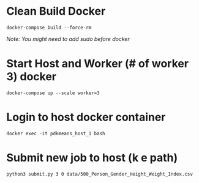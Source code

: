 # Clean Build Docker

```shell
docker-compose build --force-rm
```

*Note: You might need to add sudo before docker*

# Start Host and Worker (# of worker 3) docker

```shell
docker-compose up --scale worker=3
```

# Login to host docker container

```shell
docker exec -it pdkmeans_host_1 bash
```

# Submit new job to host (k e path)

```shell
python3 submit.py 3 0 data/500_Person_Gender_Height_Weight_Index.csv
```
